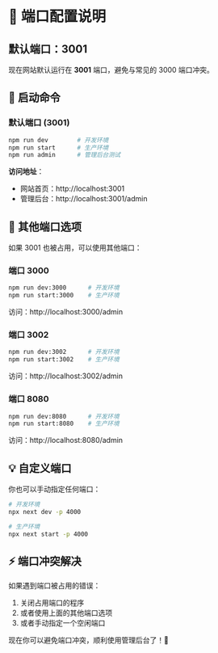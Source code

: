 # 🔌 端口配置说明

## 默认端口：3001

现在网站默认运行在 **3001** 端口，避免与常见的 3000 端口冲突。

## 🚀 启动命令

### 默认端口 (3001)
```bash
npm run dev        # 开发环境
npm run start      # 生产环境
npm run admin      # 管理后台测试
```

**访问地址**：
- 网站首页：http://localhost:3001
- 管理后台：http://localhost:3001/admin

## 🎯 其他端口选项

如果 3001 也被占用，可以使用其他端口：

### 端口 3000
```bash
npm run dev:3000      # 开发环境
npm run start:3000    # 生产环境
```
访问：http://localhost:3000/admin

### 端口 3002
```bash
npm run dev:3002      # 开发环境
npm run start:3002    # 生产环境
```
访问：http://localhost:3002/admin

### 端口 8080
```bash
npm run dev:8080      # 开发环境
npm run start:8080    # 生产环境
```
访问：http://localhost:8080/admin

## 💡 自定义端口

你也可以手动指定任何端口：
```bash
# 开发环境
npx next dev -p 4000

# 生产环境
npx next start -p 4000
```

## ⚡ 端口冲突解决

如果遇到端口被占用的错误：
1. 关闭占用端口的程序
2. 或者使用上面的其他端口选项
3. 或者手动指定一个空闲端口

现在你可以避免端口冲突，顺利使用管理后台了！🎉